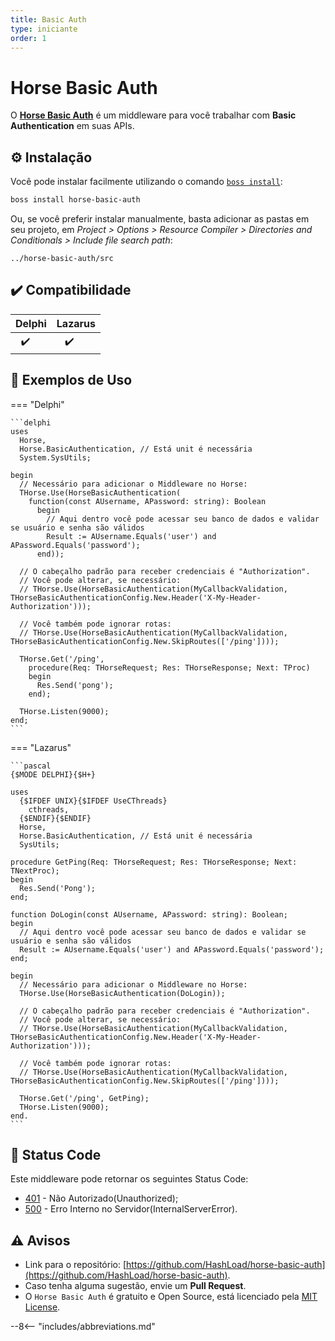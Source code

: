 ```yaml
---
title: Basic Auth
type: iniciante
order: 1
---
```


# Horse Basic Auth

O **[Horse Basic Auth](https://github.com/HashLoad/horse-basic-auth)** é um middleware para você trabalhar com **Basic Authentication** em suas APIs.

## ⚙️ Instalação

Você pode instalar facilmente utilizando o comando [`boss install`](https://github.com/HashLoad/boss):

```sh
boss install horse-basic-auth
```

Ou, se você preferir instalar manualmente, basta adicionar as pastas em seu projeto, em _Project > Options > Resource Compiler > Directories and Conditionals > Include file search path_:

```
../horse-basic-auth/src
```

## ✔️ Compatibilidade

| Delphi         | Lazarus              |
| -------------- | -------------------- |
| &nbsp;&nbsp;✔️ | &nbsp;&nbsp;&nbsp;✔️ |

## 🤙 Exemplos de Uso

=== "Delphi"

    ```delphi
    uses
      Horse,
      Horse.BasicAuthentication, // Está unit é necessária
      System.SysUtils;

    begin
      // Necessário para adicionar o Middleware no Horse:
      THorse.Use(HorseBasicAuthentication(
        function(const AUsername, APassword: string): Boolean
          begin
            // Aqui dentro você pode acessar seu banco de dados e validar se usuário e senha são válidos
            Result := AUsername.Equals('user') and APassword.Equals('password');
          end));

      // O cabeçalho padrão para receber credenciais é "Authorization".
      // Você pode alterar, se necessário:
      // THorse.Use(HorseBasicAuthentication(MyCallbackValidation, THorseBasicAuthenticationConfig.New.Header('X-My-Header-Authorization')));

      // Você também pode ignorar rotas:
      // THorse.Use(HorseBasicAuthentication(MyCallbackValidation, THorseBasicAuthenticationConfig.New.SkipRoutes(['/ping'])));

      THorse.Get('/ping',
        procedure(Req: THorseRequest; Res: THorseResponse; Next: TProc)
        begin
          Res.Send('pong');
        end);

      THorse.Listen(9000);
    end;
    ```

=== "Lazarus"

    ```pascal
    {$MODE DELPHI}{$H+}

    uses
      {$IFDEF UNIX}{$IFDEF UseCThreads}
        cthreads,
      {$ENDIF}{$ENDIF}
      Horse,
      Horse.BasicAuthentication, // Está unit é necessária
      SysUtils;

    procedure GetPing(Req: THorseRequest; Res: THorseResponse; Next: TNextProc);
    begin
      Res.Send('Pong');
    end;

    function DoLogin(const AUsername, APassword: string): Boolean;
    begin
      // Aqui dentro você pode acessar seu banco de dados e validar se usuário e senha são válidos
      Result := AUsername.Equals('user') and APassword.Equals('password');
    end;

    begin
      // Necessário para adicionar o Middleware no Horse:
      THorse.Use(HorseBasicAuthentication(DoLogin));

      // O cabeçalho padrão para receber credenciais é "Authorization".
      // Você pode alterar, se necessário:
      // THorse.Use(HorseBasicAuthentication(MyCallbackValidation, THorseBasicAuthenticationConfig.New.Header('X-My-Header-Authorization')));

      // Você também pode ignorar rotas:
      // THorse.Use(HorseBasicAuthentication(MyCallbackValidation, THorseBasicAuthenticationConfig.New.SkipRoutes(['/ping'])));

      THorse.Get('/ping', GetPing);
      THorse.Listen(9000);
    end.
    ```

## 📌 Status Code

Este middleware pode retornar os seguintes Status Code:

- [401](https://httpstatuses.com/401) - Não Autorizado(Unauthorized);
- [500](https://httpstatuses.com/500) - Erro Interno no Servidor(InternalServerError).

## ⚠️ Avisos

- Link para o repositório: [https://github.com/HashLoad/horse-basic-auth](https://github.com/HashLoad/horse-basic-auth).
- Caso tenha alguma sugestão, envie um **Pull Request**.
- O `Horse Basic Auth` é gratuito e Open Source, está licenciado pela [MIT License](https://github.com/HashLoad/horse-basic-auth/blob/master/LICENSE).

--8<-- "includes/abbreviations.md"
